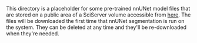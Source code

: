 This directory is a placeholder for some pre-trained nnUNet model files that are stored on a public area of a SciServer volume accessible from [here](https://sciserver.org/public-data/bki-nnunet/). The files will be downloaded the first time that nnUNet segmentation is run on the system. They can be deleted at any time and they'll be re-downloaded when they're needed.